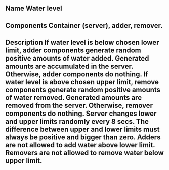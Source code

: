 ## Name	Water level	
## Components	Container (server), adder, remover.
## Description	If water level is below chosen lower limit, adder components generate random positive amounts of water added. Generated amounts are accumulated in the server. Otherwise, adder components do nothing. If water level is above chosen upper limit, remove components generate random positive amounts of water removed. Generated amounts are removed from the server. Otherwise, remover components do nothing. Server changes lower and upper limits randomly every 8 secs. The difference between upper and lower limits must always be positive and bigger than zero. Adders are not allowed to add water above lower limit. Removers are not allowed to remove water below upper limit.
